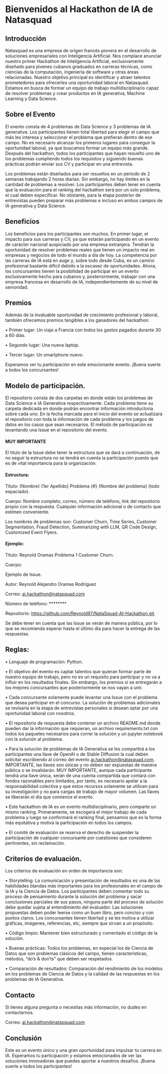 # Bienvenidos al Hackathon de IA de Natasquad

## Introducción

Natasquad es una empresa de origen francés pionera en el desarrollo de soluciones empresariales con Inteligencia Artificial. Nos complace anunciar nuestro primer Hackathon de Inteligencia Artificial, exclusivamente diseñado para jóvenes cubanos graduados en carreras técnicas, como ciencias de la computación, ingeniería de software y otras áreas relacionadas. Nuestro objetivo principal es identificar y atraer talentos prometedores para ofrecerles una oportunidad laboral en Natasquad. Estamos en busca de formar un equipo de trabajo multidisciplinario capaz de resolver problemas y crear productos en IA generativa, Machine Learning y Data Science.

## Sobre el Evento

El evento consta de 4 problemas de Data Science y 3 problemas de IA generativa. Los participantes tienen total libertad para elegir el campo que más les interesa y seleccionar el problema que prefieran dentro de ese campo. No es necesario alcanzar los primeros lugares para conseguir la oportunidad laboral, ya que buscamos formar un equipo más grande. Después del hackathon, todos los participantes que hayan resuelto uno de los problemas cumpliendo todos los requisitos y siguiendo buenas prácticas podrán enviar sus CV y participar en una entrevista.

Los problemas están diseñados para ser resueltos en un período de 2 semanas trabajando 2 horas diarias. Sin embargo, no hay límites en la cantidad de problemas a resolver. Los participantes deben tener en cuenta que la evaluación para el ranking del hackathon será por un solo problema, el cual deben especificar. No obstante, para la etapa posterior de entrevistas pueden preparar más problemas e incluso en ambos campos de IA generativa y Data Science.

## Beneficios

Los beneficios para los participantes son muchos. En primer lugar, el impacto para sus carreras y CV, ya que estarán participando en un evento de carácter nacional auspiciado por una empresa extranjera. Tendrán la oportunidad de resolver problemas reales que tienen un impacto real en empresas y negocios de todo el mundo a día de hoy. La competencia por las carreras de IA está en auge y, sobre todo desde Cuba, es un camino profesional bastante difícil debido a la escasez de oportunidades. Ahora, los concursantes tienen la posibilidad de participar en un evento exclusivamente hecho para cubanos y, posteriormente, trabajar con una empresa francesa en desarrollo de IA, independientemente de su nivel de senioridad.

## Premios

Además de la invaluable oportunidad de crecimiento profesional y laboral, también ofrecemos premios tangibles a los ganadores del hackathon:

•	Primer lugar: Un viaje a Francia con todos los gastos pagados durante 30 a 60 días.

•	Segundo lugar: Una nueva laptop.

•	Tercer lugar: Un smartphone nuevo.

Esperamos ver tu participación en este emocionante evento. ¡Buena suerte a todos los concursantes!

## Modelo de participación.

El repositorio consta de dos carpetas en donde están los problemas de Data Science e IA Generativa respectivamente. Cada problema tiene su carpeta dedicada en donde podrán encontrar información introductoria sobre cada uno. En la fecha marcada para el inicio del evento se actualizará el repositorio con toda la información de cada problema y los juegos de datos en los casos que sean necesarios. 
El método de participación es levantando una Issue en el repositorio del evento. 

#### MUY IMPORTANTE

El título de la Issue debe tener la estructura que se dará a continuación, de no seguir la estructura no se tendrá en cuenta la participación puesto que es de vital importancia para la organización.

#### Estructura:

Título: {Nombre} {1er Apellido} Problema {#} {Nombre del problema} (todo espaciado).

Cuerpo: Nombre completo, correo, número de teléfono, link del repositorio propio con la respuesta. Cualquier información adicional o de contacto que estimen conveniente.

Los nombres de problemas son: Customer Churn, Time Series, Customer Segmentation, Fraud Detection, Summarizing with LLM, QR Code Design, Customized Event Flyers.

#### Ejemplo:

Título:  Reynold Oramas Problema 1 Customer Churn.

Cuerpo:

Ejemplo de Issue.

Autor: Reynold Alejandro Oramas Rodríguez

Correo: ai.hackathon@natasquad.com

Número de teléfono: ********

Repositorio: https://github.com/Reynold97/NataSquad-AI-Hackathon.git.

Se debe tener en cuenta que las Issue se verán de manera pública, por lo que se recomienda esperar hasta el último día para hacer la entrega de las respuestas. 

## Reglas:

•	Lenguaje de programación: Python.

•	El objetivo del evento es captar talentos que quieran formar parte de nuestro equipo de trabajo, pero no es un requisito para participar y no va a influir en los resultados finales. Sin embargo, los premios si se entregarán a los mejores concursantes que posteriormente se nos vayan a unir. 

•	Cada concursante solamente puede levantar una Issue con el problema que desea participar en el concurso. La solución de problemas adicionales se revisaría en la etapa de entrevistas personales si desean optar por una oportunidad laboral con nosotros. 

•	El repositorio de respuesta debe contener un archivo README.md donde pueden dar la información que requieran, un archivo requirements.txt con todos los paquetes necesarios para correr la solución y un jupyter notebook con la solución al problema.

•	Para la solución de problemas de IA Generativa se les compartirá a los participantes una llave de OpenAI o de Stable Diffusion la cual deben solicitar escribiendo al correo del evento ai.hackathon@natasquad.com. IMPORTANTE, las llaves son únicas y no deben ser expuestas de manera pública o se invalidarán.  MUY IMPORTANTE, aunque cada participante tendrá una llave única, serán de una cuenta compartida que contará con fondos razonables pero limitados, por tanto, es necesario apelar a la responsabilidad colectiva y que estos recursos solamente se utilicen para su investigación y no para cargas de trabajo de mayor volumen. Las llaves se liberarán el día que comience el evento. 

•	Este hackathon de IA es un evento multidisciplinario, pero comparte un mismo ranking. Primeramente, se escogerá el mejor trabajo de cada problema y luego se conformará el ranking final, pensamos que es la forma más equitativa y motiva la participación en todos los campos. 

•	El comité de evaluación se reserva el derecho de suspender la participación de cualquier concursante por cuestiones que consideren pertinentes, sin reclamación.

## Criterios de evaluación.

Los criterios de evaluación en orden de importancia son:

•	Storytelling: La comunicación y presentación de resultados es una de las habilidades blandas más importantes para los profesionales en el campo de la IA y la Ciencia de Datos. Los participantes deben comentar todo su proceso de pensamiento durante la solución del problema y sacar conclusiones parciales de sus pasos, ninguna parte del proceso de solución debe quedar sujeta al entendimiento del evaluador. Las soluciones propuestas deben poder leerse como un buen libro, pero conciso y con puntos claros. Los concursantes tienen libertad y se les motiva a utilizar gráficas, imágenes, referencias, etc, siempre que sirvan a un propósito.  

•	Código limpio: Mantener bien estructurado y comentado el código de la solución.

•	Buenas prácticas: Todos los problemas, en especial los de Ciencia de Datos que son problemas clásicos del campo, tienen características, métodos, “do’s & don’ts” que deben ser respetados.

•	Comparación de resultados: Comparación del rendimiento de los modelos en los problemas de Ciencia de Datos y la calidad de las respuestas en los problemas de IA Generativa.

## Contacto

Si tienes alguna pregunta o necesitas más información, no dudes en contactarnos.

Correo: ai.hackathon@natasquad.com

## Conclusión

Este es un evento único y una gran oportunidad para impulsar tu carrera en IA. Esperamos tu participación y estamos emocionados de ver las soluciones innovadoras que puedes aportar a nuestros desafíos. ¡Buena suerte a todos los participantes!
